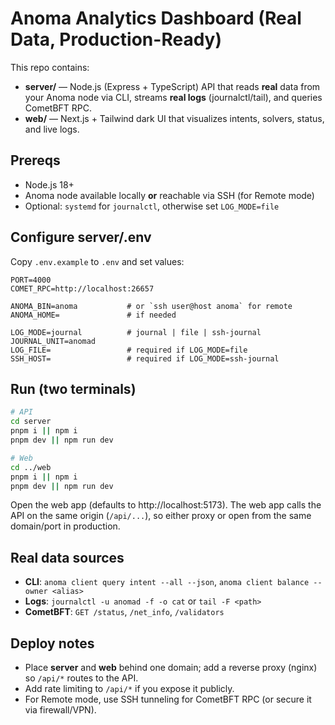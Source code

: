 # Anoma Analytics Dashboard (Real Data, Production-Ready)

This repo contains:
- **server/** — Node.js (Express + TypeScript) API that reads **real** data from your Anoma node via CLI, streams **real logs** (journalctl/tail), and queries CometBFT RPC.
- **web/** — Next.js + Tailwind dark UI that visualizes intents, solvers, status, and live logs.

## Prereqs
- Node.js 18+
- Anoma node available locally **or** reachable via SSH (for Remote mode)
- Optional: `systemd` for `journalctl`, otherwise set `LOG_MODE=file`

## Configure server/.env
Copy `.env.example` to `.env` and set values:
```
PORT=4000
COMET_RPC=http://localhost:26657

ANOMA_BIN=anoma           # or `ssh user@host anoma` for remote
ANOMA_HOME=               # if needed

LOG_MODE=journal          # journal | file | ssh-journal
JOURNAL_UNIT=anomad
LOG_FILE=                 # required if LOG_MODE=file
SSH_HOST=                 # required if LOG_MODE=ssh-journal
```

## Run (two terminals)
```bash
# API
cd server
pnpm i || npm i
pnpm dev || npm run dev

# Web
cd ../web
pnpm i || npm i
pnpm dev || npm run dev
```

Open the web app (defaults to http://localhost:5173). The web app calls the API on the same origin (`/api/...`), so either proxy or open from the same domain/port in production.

## Real data sources
- **CLI**: `anoma client query intent --all --json`, `anoma client balance --owner <alias>`
- **Logs**: `journalctl -u anomad -f -o cat` or `tail -F <path>`
- **CometBFT**: `GET /status`, `/net_info`, `/validators`

## Deploy notes
- Place **server** and **web** behind one domain; add a reverse proxy (nginx) so `/api/*` routes to the API.
- Add rate limiting to `/api/*` if you expose it publicly.
- For Remote mode, use SSH tunneling for CometBFT RPC (or secure it via firewall/VPN).
